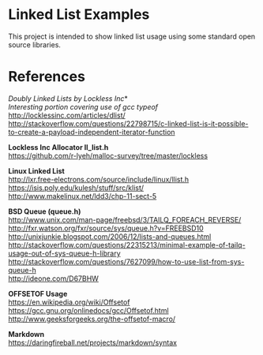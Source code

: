 Linked List Examples
====================

This project is intended to show linked list usage using some standard open
source libraries.



References
==========

**Doubly Linked Lists* by Lockless Inc**  
*Interesting portion covering use of gcc typeof*  
http://locklessinc.com/articles/dlist/  
http://stackoverflow.com/questions/22798715/c-linked-list-is-it-possible-to-create-a-payload-independent-iterator-function  

**Lockless Inc Allocator ll_list.h**  
https://github.com/r-lyeh/malloc-survey/tree/master/lockless  

**Linux Linked List**  
http://lxr.free-electrons.com/source/include/linux/llist.h  
https://isis.poly.edu/kulesh/stuff/src/klist/  
http://www.makelinux.net/ldd3/chp-11-sect-5  

**BSD Queue (queue.h)**  
http://www.unix.com/man-page/freebsd/3/TAILQ_FOREACH_REVERSE/  
http://fxr.watson.org/fxr/source/sys/queue.h?v=FREEBSD10  
http://unixjunkie.blogspot.com/2006/12/lists-and-queues.html  
http://stackoverflow.com/questions/22315213/minimal-example-of-tailq-usage-out-of-sys-queue-h-library  
http://stackoverflow.com/questions/7627099/how-to-use-list-from-sys-queue-h  
http://ideone.com/D67BHW  

**OFFSETOF Usage**  
https://en.wikipedia.org/wiki/Offsetof  
https://gcc.gnu.org/onlinedocs/gcc/Offsetof.html  
http://www.geeksforgeeks.org/the-offsetof-macro/  

**Markdown**  
 https://daringfireball.net/projects/markdown/syntax  
